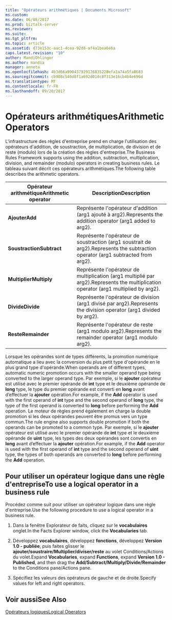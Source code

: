 ```yaml
---
title: "Opérateurs arithmétiques | Documents Microsoft"
ms.custom: 
ms.date: 06/08/2017
ms.prod: biztalk-server
ms.reviewer: 
ms.suite: 
ms.tgt_pltfrm: 
ms.topic: article
ms.assetid: d73e153c-aac1-4cea-92d8-af4a1bea6e6a
caps.latest.revision: "10"
author: MandiOhlinger
ms.author: mandia
manager: anneta
ms.openlocfilehash: 4b3d66a990437929176835228efa1a74a5fa8683
ms.sourcegitcommit: cb908c540d8f1a692d01dc8f313e16cb4b4e696d
ms.translationtype: MT
ms.contentlocale: fr-FR
ms.lasthandoff: 09/20/2017
---
```

# <a name="arithmetic-operators"></a><span data-ttu-id="7b288-102">Opérateurs arithmétiques</span><span class="sxs-lookup"><span data-stu-id="7b288-102">Arithmetic Operators</span></span>
<span data-ttu-id="7b288-103">L'infrastructure des règles d'entreprise prend en charge l'utilisation des opérateurs d'addition, de soustraction, de multiplication, de division et de reste (modulo) lors de la création des règles d'entreprise.</span><span class="sxs-lookup"><span data-stu-id="7b288-103">The Business Rules Framework supports using the addition, subtraction, multiplication, division, and remainder (modulo) operators in creating business rules.</span></span> <span data-ttu-id="7b288-104">Le tableau suivant décrit ces opérateurs arithmétiques.</span><span class="sxs-lookup"><span data-stu-id="7b288-104">The following table describes the arithmetic operators.</span></span>  
  
|<span data-ttu-id="7b288-105">Opérateur arithmétique</span><span class="sxs-lookup"><span data-stu-id="7b288-105">Arithmetic operator</span></span>|<span data-ttu-id="7b288-106"> Description</span><span class="sxs-lookup"><span data-stu-id="7b288-106">Description</span></span>|  
|-------------------------|-----------------|  
|<span data-ttu-id="7b288-107">**Ajouter**</span><span class="sxs-lookup"><span data-stu-id="7b288-107">**Add**</span></span>|<span data-ttu-id="7b288-108">Représente l'opérateur d'addition (arg1 ajouté à arg2).</span><span class="sxs-lookup"><span data-stu-id="7b288-108">Represents the addition operator (arg1 added to arg2).</span></span>|  
|<span data-ttu-id="7b288-109">**Soustraction**</span><span class="sxs-lookup"><span data-stu-id="7b288-109">**Subtract**</span></span>|<span data-ttu-id="7b288-110">Représente l'opérateur de soustraction (arg1 soustrait de arg2).</span><span class="sxs-lookup"><span data-stu-id="7b288-110">Represents the subtraction operator (arg1 subtracted from arg2).</span></span>|  
|<span data-ttu-id="7b288-111">**Multiplier**</span><span class="sxs-lookup"><span data-stu-id="7b288-111">**Multiply**</span></span>|<span data-ttu-id="7b288-112">Représente l'opérateur de multiplication (arg1 multiplié par arg2).</span><span class="sxs-lookup"><span data-stu-id="7b288-112">Represents the multiplication operator (arg1 multiplied by arg2).</span></span>|  
|<span data-ttu-id="7b288-113">**Divide**</span><span class="sxs-lookup"><span data-stu-id="7b288-113">**Divide**</span></span>|<span data-ttu-id="7b288-114">Représente l'opérateur de division (arg1 divisé par arg2).</span><span class="sxs-lookup"><span data-stu-id="7b288-114">Represents the division operator (arg1 divided by arg2).</span></span>|  
|<span data-ttu-id="7b288-115">**Reste**</span><span class="sxs-lookup"><span data-stu-id="7b288-115">**Remainder**</span></span>|<span data-ttu-id="7b288-116">Représente l'opérateur de reste (arg1 modulo arg2).</span><span class="sxs-lookup"><span data-stu-id="7b288-116">Represents the remainder operator (arg1 modulo arg2).</span></span>|  
  
 <span data-ttu-id="7b288-117">Lorsque les opérandes sont de types différents, la promotion numérique automatique a lieu avec la conversion du plus petit type d'opérande en le plus grand type d'opérande.</span><span class="sxs-lookup"><span data-stu-id="7b288-117">When operands are of different types, automatic numeric promotion occurs with the smaller operand type being converted to the larger operand type.</span></span> <span data-ttu-id="7b288-118">Par exemple, si le **ajouter** opérateur est utilisé avec le premier opérande de **int** type et le deuxième opérande de **long** type, le type du premier opérande est converti en **long** avant d’effectuer la **ajouter** opération.</span><span class="sxs-lookup"><span data-stu-id="7b288-118">For example, if the **Add** operator is used with the first operand of **int** type and the second operand of **long** type, the type of the first operand is converted to **long** before performing the **Add** operation.</span></span> <span data-ttu-id="7b288-119">Le moteur de règles prend également en charge la double promotion si les deux opérandes peuvent être promus vers un type commun.</span><span class="sxs-lookup"><span data-stu-id="7b288-119">The rule engine also supports double promotion if both the operands can be promoted to a common type.</span></span> <span data-ttu-id="7b288-120">Par exemple, si le **ajouter** opérateur est utilisé avec le premier opérande de **int** type et le deuxième opérande de **uint** type, les types des deux opérandes sont convertis en **long** avant d’effectuer la **ajouter** opération.</span><span class="sxs-lookup"><span data-stu-id="7b288-120">For example, if the **Add** operator is used with the first operand of **int** type and the second operand of **uint** type, the types of both operands are converted to **long** before performing the **Add** operation.</span></span>  
  
## <a name="to-use-a-logical-operator-in-a-business-rule"></a><span data-ttu-id="7b288-121">Pour utiliser un opérateur logique dans une règle d'entreprise</span><span class="sxs-lookup"><span data-stu-id="7b288-121">To use a logical operator in a business rule</span></span>  
 <span data-ttu-id="7b288-122">Procédez comme suit pour utiliser un opérateur logique dans une règle d'entreprise.</span><span class="sxs-lookup"><span data-stu-id="7b288-122">Use the following procedure to use a logical operator in a business rule.</span></span>  
  
1.  <span data-ttu-id="7b288-123">Dans la fenêtre Explorateur de faits, cliquez sur le **vocabulaires** onglet.</span><span class="sxs-lookup"><span data-stu-id="7b288-123">In the Facts Explorer window, click the **Vocabularies** tab.</span></span>  
  
2.  <span data-ttu-id="7b288-124">Développez **vocabulaires**, développez **fonctions**, développez **Version 1.0 - publiée**, puis faites glisser le **ajouter/soustraire/Multiplier/diviser/reste** au volet Conditions/Actions du volet.</span><span class="sxs-lookup"><span data-stu-id="7b288-124">Expand **Vocabularies**, expand **Functions**, expand **Version 1.0 - Published**, and then drag the **Add/Subtract/Multiply/Divide/Remainder** to the Conditions pane/Actions pane.</span></span>  
  
3.  <span data-ttu-id="7b288-125">Spécifiez les valeurs des opérateurs de gauche et de droite.</span><span class="sxs-lookup"><span data-stu-id="7b288-125">Specify values for left and right operators.</span></span>  
  
## <a name="see-also"></a><span data-ttu-id="7b288-126">Voir aussi</span><span class="sxs-lookup"><span data-stu-id="7b288-126">See Also</span></span>  
 [<span data-ttu-id="7b288-127">Opérateurs logiques</span><span class="sxs-lookup"><span data-stu-id="7b288-127">Logical Operators</span></span>](../core/logical-operators.md)